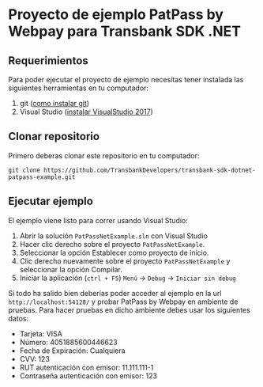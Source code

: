 # Proyecto de ejemplo PatPass by Webpay para Transbank SDK .NET

## Requerimientos

Para poder ejecutar el proyecto de ejemplo necesitas tener instalada las siguientes herramientas
en tu computador:

1. git ([como instalar git][git_install])
2. Visual Studio ([instalar VisualStudio 2017][visualstudio_install])

[git_install]: https://git-scm.com/book/en/v2/Getting-Started-Installing-Git
[visualstudio_install]: https://visualstudio.microsoft.com/es/downloads/

## Clonar repositorio

Primero deberas clonar este repositorio en tu computador:

````batch
git clone https://github.com/TransbankDevelopers/transbank-sdk-dotnet-patpass-example.git
````

## Ejecutar ejemplo

El ejemplo viene listo para correr usando Visual Studio:

1. Abrir la solución `PatPassNetExample.sln` con Visual Studio
2. Hacer clic derecho sobre el proyecto `PatPassNetExample`.
3. Seleccionar la opción Establecer como proyecto de inicio.
4. Clic derecho nuevamente sobre el proyecto `PatPassNetExample` y seleccionar la opción Compilar.
5. Iniciar la aplicación (`ctrl + F5`) `Menú` -> `Debug` -> `Iniciar sin debug`

Si todo ha salido bien deberías poder acceder al ejemplo en la url  `http://localhost:54128/` y probar PatPass by Webpay en ambiente de pruebas. Para hacer pruebas en dicho ambiente debes usar los siguientes datos:

- Tarjeta: VISA
- Número: 4051885600446623
- Fecha de Expiración: Cualquiera
- CVV: 123
- RUT autenticación con emisor: 11.111.111-1
- Contraseña autenticación con emisor: 123
